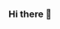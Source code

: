 ### Hi there 👋

<!--
**Ggithub2020/Ggithub2020** is a ✨ _special_ ✨ repository because its `README.md` (this file) appears on your GitHub profile.

Here are some ideas to get you started:

- 🔭 I’m a passonate SQL and power BI developer 
- 🌱 Having knowledge in relational database management system (RDBMS), SQL, power BI ,ETL, Agile SDLC, Crystal reports.
-  Creating Visualization reports and dashboards for large datasets using Power BI tool to improve business leads across divisions to improve better business decisions.
- 👯 I’m looking to collaborate on data analytics projects 
-->
